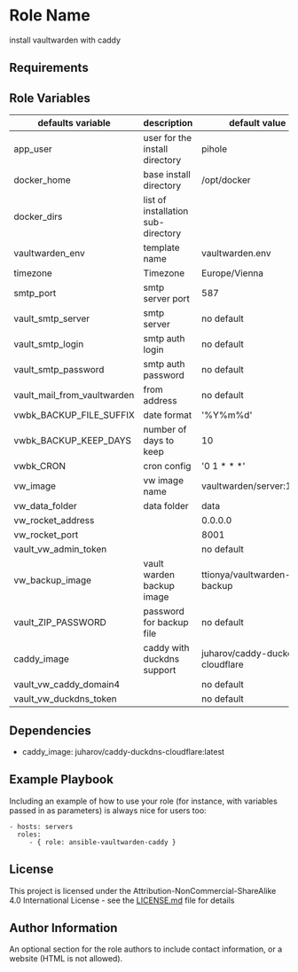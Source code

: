 Role Name
=========

install vaultwarden with caddy

Requirements
------------


Role Variables
--------------
| defaults variable | description |default value|mandatory|
|-------------------|-------------|-------------|---------|
|app_user|user for the install directory| pihole|no|
|docker_home|base install directory| /opt/docker|no|
|docker_dirs|list of installation sub-directory||no|
|vaultwarden_env| template name| vaultwarden.env|no|
|timezone|Timezone| Europe/Vienna|no|
|smtp_port|smtp server port| 587|no|
|vault_smtp_server|smtp server|no default|yes|
|vault_smtp_login|smtp auth login|no default|yes|
|vault_smtp_password|smtp auth password|no default|yes|
|vault_mail_from_vaultwarden|from address|no default|yes|
|vwbk_BACKUP_FILE_SUFFIX|date format| '%Y%m%d'|no|
|vwbk_BACKUP_KEEP_DAYS|number of days to keep| 10|no|
|vwbk_CRON|cron config| '0 1 * * *'|no|
|vw_image|vw image name| vaultwarden/server:1.29.2|no|
|vw_data_folder|data folder| data|no|
|vw_rocket_address|| 0.0.0.0|no|
|vw_rocket_port|| 8001|no|
|vault_vw_admin_token||no default|yes|
|vw_backup_image|vault warden backup image| ttionya/vaultwarden-backup|no|
|vault_ZIP_PASSWORD|password for backup file|no default|yes|
|caddy_image|caddy with duckdns support| juharov/caddy-duckdns-cloudflare|no|
|vault_vw_caddy_domain4||no default|yes|
|vault_vw_duckdns_token||no default|yes|


Dependencies
------------

* caddy_image: juharov/caddy-duckdns-cloudflare:latest

Example Playbook
----------------

Including an example of how to use your role (for instance, with variables passed in as parameters) is always nice for users too:

    - hosts: servers
      roles:
         - { role: ansible-vaultwarden-caddy }

License
-------

This project is licensed under the Attribution-NonCommercial-ShareAlike 4.0 International License - see the [LICENSE.md](LICENSE.md) file for details

Author Information
------------------

An optional section for the role authors to include contact information, or a website (HTML is not allowed).
